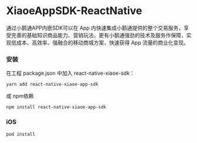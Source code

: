 # XiaoeAppSDK-ReactNative
通过小鹅通APP内嵌SDK可以在 App 内快速集成小鹅通提供的整个交易服务，享受完善的基础知识商品能力、营销玩法，更有小鹅通强劲的技术及服务作保障，实现低成本、高效率、强融合的移动商城方案，快速获得 App 流量的商业化变现。

### 安装

在工程 package.json 中加入 react-native-xiaoe-sdk：

```
yarn add react-native-xiaoe-app-sdk
```

或 npm依赖

```
npm install react-native-xiaoe-app-sdk
```

### iOS

```
pod install
```

